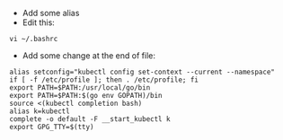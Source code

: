 * Add some alias
* Edit this:
```
vi ~/.bashrc
```
* Add some change at the end of file:
```alias k=kubectl
alias setconfig="kubectl config set-context --current --namespace"
if [ -f /etc/profile ]; then . /etc/profile; fi
export PATH=$PATH:/usr/local/go/bin
export PATH=$PATH:$(go env GOPATH)/bin
source <(kubectl completion bash)
alias k=kubectl
complete -o default -F __start_kubectl k
export GPG_TTY=$(tty)
```

